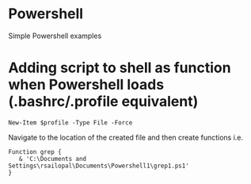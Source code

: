 # Powershell

Simple Powershell examples

# Adding script to shell as function when Powershell loads (.bashrc/.profile equivalent)

    New-Item $profile -Type File -Force
    
Navigate to the location of the created file and then create functions i.e.

    Function grep { 
       & 'C:\Documents and Settings\rsailopal\Documents\Powershell1\grep1.ps1' 
    }
